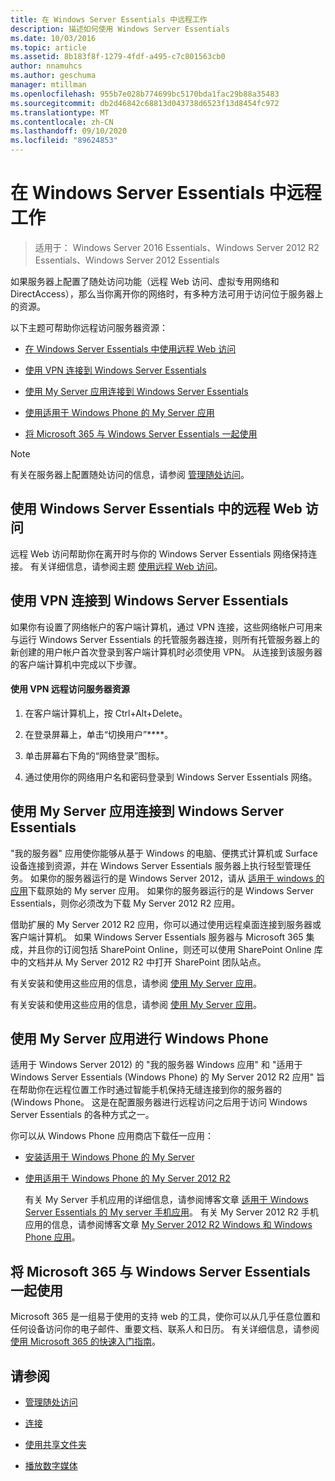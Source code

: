 ```yaml
---
title: 在 Windows Server Essentials 中远程工作
description: 描述如何使用 Windows Server Essentials
ms.date: 10/03/2016
ms.topic: article
ms.assetid: 8b183f8f-1279-4fdf-a495-c7c801563cb0
author: nnamuhcs
ms.author: geschuma
manager: mtillman
ms.openlocfilehash: 955b7e028b774699bc5170bda1fac29b88a35483
ms.sourcegitcommit: db2d46842c68813d043738d6523f13d8454fc972
ms.translationtype: MT
ms.contentlocale: zh-CN
ms.lasthandoff: 09/10/2020
ms.locfileid: "89624853"
---
```

# <a name="work-remotely-in-windows-server-essentials"></a>在 Windows Server Essentials 中远程工作

>适用于： Windows Server 2016 Essentials、Windows Server 2012 R2 Essentials、Windows Server 2012 Essentials

 如果服务器上配置了随处访问功能（远程 Web 访问、虚拟专用网络和 DirectAccess），那么当你离开你的网络时，有多种方法可用于访问位于服务器上的资源。

 以下主题可帮助你远程访问服务器资源：


-   [在 Windows Server Essentials 中使用远程 Web 访问](Work-Remotely-in-Windows-Server-Essentials.md#BKMA_RWA)

-   [使用 VPN 连接到 Windows Server Essentials](Work-Remotely-in-Windows-Server-Essentials.md#BKMK_3)

-   [使用 My Server 应用连接到 Windows Server Essentials](Work-Remotely-in-Windows-Server-Essentials.md#BKMK_App)

-   [使用适用于 Windows Phone 的 My Server 应用](Work-Remotely-in-Windows-Server-Essentials.md#BKMK_2)

-   [将 Microsoft 365 与 Windows Server Essentials 一起使用](Work-Remotely-in-Windows-Server-Essentials.md#BKMK_O365)

> [!NOTE]
>  有关在服务器上配置随处访问的信息，请参阅 [管理随处访问](../manage/Manage-Anywhere-Access-in-Windows-Server-Essentials.md)。

##  <a name="use-remote-web-access-in-windows-server-essentials"></a><a name="BKMA_RWA"></a> 使用 Windows Server Essentials 中的远程 Web 访问

 远程 Web 访问帮助你在离开时与你的 Windows Server Essentials 网络保持连接。 有关详细信息，请参阅主题 [使用远程 Web 访问](Use-Remote-Web-Access-in-Windows-Server-Essentials.md)。


##  <a name="use-vpn-to-connect-to-windows-server-essentials"></a><a name="BKMK_3"></a> 使用 VPN 连接到 Windows Server Essentials
 如果你有设置了网络帐户的客户端计算机，通过 VPN 连接，这些网络帐户可用来与运行 Windows Server Essentials 的托管服务器连接，则所有托管服务器上的新创建的用户帐户首次登录到客户端计算机时必须使用 VPN。 从连接到该服务器的客户端计算机中完成以下步骤。

#### <a name="to-use-vpn-to-remotely-access-server-resources"></a>使用 VPN 远程访问服务器资源

1.  在客户端计算机上，按 Ctrl+Alt+Delete。

2.  在登录屏幕上，单击“切换用户”****。

3.  单击屏幕右下角的“网络登录”图标。

4.  通过使用你的网络用户名和密码登录到 Windows Server Essentials 网络。

##  <a name="use-the-my-server-app-to-connect-to-windows-server-essentials"></a><a name="BKMK_App"></a> 使用 My Server 应用连接到 Windows Server Essentials
 "我的服务器" 应用使你能够从基于 Windows 的电脑、便携式计算机或 Surface 设备连接到资源，并在 Windows Server Essentials 服务器上执行轻型管理任务。 如果你的服务器运行的是 Windows Server 2012，请从 [适用于 windows 的应用](https://windows.microsoft.com/windows-8/apps)下载原始的 My server 应用。 如果你的服务器运行的是 Windows Server Essentials，则你必须改为下载 My Server 2012 R2 应用。

 借助扩展的 My Server 2012 R2 应用，你可以通过使用远程桌面连接到服务器或客户端计算机。 如果 Windows Server Essentials 服务器与 Microsoft 365 集成，并且你的订阅包括 SharePoint Online，则还可以使用 SharePoint Online 库中的文档并从 My Server 2012 R2 中打开 SharePoint 团队站点。


 有关安装和使用这些应用的信息，请参阅 [使用 My Server 应用](Use-the-My-Server-App-to-Connect-to-Windows-Server-Essentials.md)。

 有关安装和使用这些应用的信息，请参阅 [使用 My Server 应用](../use/Use-the-My-Server-App-to-Connect-to-Windows-Server-Essentials.md)。


##  <a name="use-the-my-server-app-for-windows-phone"></a><a name="BKMK_2"></a> 使用 My Server 应用进行 Windows Phone
 适用于 Windows Server 2012) 的 "我的服务器 Windows 应用" 和 "适用于 Windows Server Essentials (Windows Phone) 的 My Server 2012 R2 应用" 旨在帮助你在远程位置工作时通过智能手机保持无缝连接到你的服务器的 (Windows Phone。 这是在配置服务器进行远程访问之后用于访问 Windows Server Essentials 的各种方式之一。

 你可以从 Windows Phone 应用商店下载任一应用：

- [安装适用于 Windows Phone 的 My Server](http://www.windowsphone.com/store/app/my-server/6c2f98d5-6fcf-4e1d-b8b1-cde62ea1a94a)

- [使用适用于 Windows Phone 的 My Server 2012 R2](http://www.windowsphone.com/store/app/my-server-2012-r2/44f596b5-0477-4096-b96e-ddd6ef64ad6b)

  有关 My Server 手机应用的详细信息，请参阅博客文章 [适用于 Windows Server Essentials 的 My server 手机应用](/archive/blogs/sbs/my-server-phone-app-for-windows-server-2012-essentials)。 有关 My Server 2012 R2 手机应用的信息，请参阅博客文章 [My Server 2012 R2 Windows 和 Windows Phone 应用](/archive/blogs/sbs/my-server-2012-r2-windows-and-windows-phone-apps)。

##  <a name="use-microsoft-365-with-windows-server-essentials"></a><a name="BKMK_O365"></a> 将 Microsoft 365 与 Windows Server Essentials 一起使用

 Microsoft 365 是一组易于使用的支持 web 的工具，使你可以从几乎任意位置和任何设备访问你的电子邮件、重要文档、联系人和日历。 有关详细信息，请参阅 [使用 Microsoft 365 的快速入门指南](Quick-Start-Guide-to-Using-Microsoft-Office-365-with-Windows-Server-Essentials.md)。


## <a name="see-also"></a>请参阅

-   [管理随处访问](../manage/Manage-Anywhere-Access-in-Windows-Server-Essentials.md)

-   [连接](Get-Connected-in-Windows-Server-Essentials.md)

-   [使用共享文件夹](Use-Shared-Folders-in-Windows-Server-Essentials.md)

-   [播放数字媒体](Play-Digital-Media-in-Windows-Server-Essentials.md)